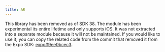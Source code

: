 ```yaml
---
title: AR
---
```


This library has been removed as of SDK 38. The module has been experimental its entire lifetime and only supports iOS. It was not extracted into a separate module because it will not be maintained. If you would like to use it, you can copy the related code from the commit that removed it from the Expo SDK: [expo#9ee0bcec3](https://github.com/expo/expo/commit/9ee0bcec37e8e805710968dc3f29aee3d4fd31ba).
